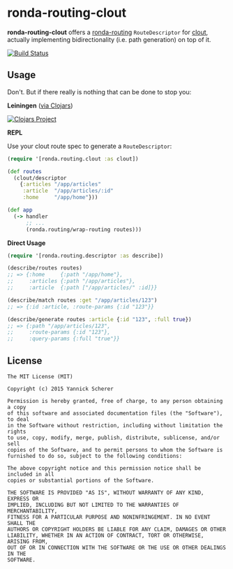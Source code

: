 # ronda-routing-clout

__ronda-routing-clout__ offers a [ronda-routing](https://github.com/xsc/ronda-routing) `RouteDescriptor` for [clout](https://github.com/weavejester/clout),
actually implementing bidirectionality (i.e. path generation) on top of it.

[![Build Status](https://travis-ci.org/xsc/ronda-routing-clout.svg)](https://travis-ci.org/xsc/ronda-routing-clout)

## Usage

Don't. But if there really is nothing that can be done to stop you:

__Leiningen__ ([via Clojars](http://clojars.org/ronda/routing-clout))

[![Clojars Project](http://clojars.org/ronda/routing-clout/latest-version.svg)](http://clojars.org/ronda/routing-clout)

__REPL__

Use your clout route spec to generate a `RouteDescriptor`:

```clojure
(require '[ronda.routing.clout :as clout])

(def routes
  (clout/descriptor
    {:articles "/app/articles"
     :article  "/app/articles/:id"
     :home     "/app/home"}))

(def app
  (-> handler
      ;; ...
      (ronda.routing/wrap-routing routes)))
```

__Direct Usage__

```clojure
(require '[ronda.routing.descriptor :as describe])

(describe/routes routes)
;; => {:home     {:path "/app/home"},
;;     :articles {:path "/app/articles"},
;;     :article  {:path ["/app/articles/" :id]}}

(describe/match routes :get "/app/articles/123")
;; => {:id :article, :route-params {:id "123"}}

(describe/generate routes :article {:id "123", :full true})
;; => {:path "/app/articles/123",
;;     :route-params {:id "123"},
;;     :query-params {:full "true"}}
```

## License

```
The MIT License (MIT)

Copyright (c) 2015 Yannick Scherer

Permission is hereby granted, free of charge, to any person obtaining a copy
of this software and associated documentation files (the "Software"), to deal
in the Software without restriction, including without limitation the rights
to use, copy, modify, merge, publish, distribute, sublicense, and/or sell
copies of the Software, and to permit persons to whom the Software is
furnished to do so, subject to the following conditions:

The above copyright notice and this permission notice shall be included in all
copies or substantial portions of the Software.

THE SOFTWARE IS PROVIDED "AS IS", WITHOUT WARRANTY OF ANY KIND, EXPRESS OR
IMPLIED, INCLUDING BUT NOT LIMITED TO THE WARRANTIES OF MERCHANTABILITY,
FITNESS FOR A PARTICULAR PURPOSE AND NONINFRINGEMENT. IN NO EVENT SHALL THE
AUTHORS OR COPYRIGHT HOLDERS BE LIABLE FOR ANY CLAIM, DAMAGES OR OTHER
LIABILITY, WHETHER IN AN ACTION OF CONTRACT, TORT OR OTHERWISE, ARISING FROM,
OUT OF OR IN CONNECTION WITH THE SOFTWARE OR THE USE OR OTHER DEALINGS IN THE
SOFTWARE.
```
